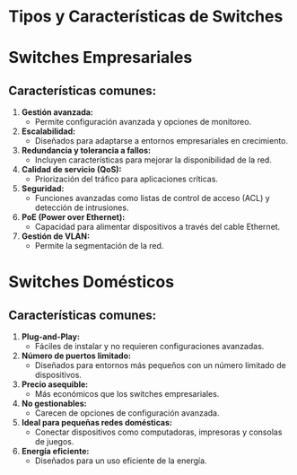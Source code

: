 # Tipos y Características de Switches

# Switches Empresariales

## Características comunes:
1. **Gestión avanzada:**
   - Permite configuración avanzada y opciones de monitoreo.
2. **Escalabilidad:**
   - Diseñados para adaptarse a entornos empresariales en crecimiento.
3. **Redundancia y tolerancia a fallos:**
   - Incluyen características para mejorar la disponibilidad de la red.
4. **Calidad de servicio (QoS):**
   - Priorización del tráfico para aplicaciones críticas.
5. **Seguridad:**
   - Funciones avanzadas como listas de control de acceso (ACL) y detección de intrusiones.
6. **PoE (Power over Ethernet):**
   - Capacidad para alimentar dispositivos a través del cable Ethernet.
7. **Gestión de VLAN:**
   - Permite la segmentación de la red.

# Switches Domésticos

## Características comunes:
1. **Plug-and-Play:**
   - Fáciles de instalar y no requieren configuraciones avanzadas.
2. **Número de puertos limitado:**
   - Diseñados para entornos más pequeños con un número limitado de dispositivos.
3. **Precio asequible:**
   - Más económicos que los switches empresariales.
4. **No gestionables:**
   - Carecen de opciones de configuración avanzada.
5. **Ideal para pequeñas redes domésticas:**
   - Conectar dispositivos como computadoras, impresoras y consolas de juegos.
6. **Energía eficiente:**
   - Diseñados para un uso eficiente de la energía.
